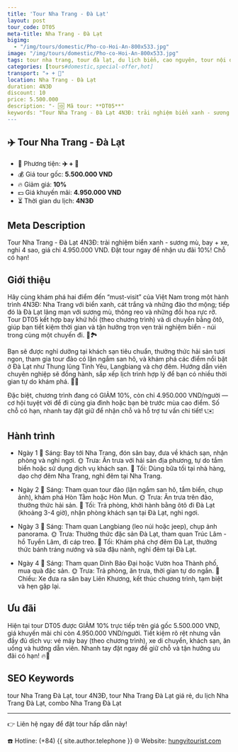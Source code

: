 ```yaml
---
title: 'Tour Nha Trang - Đà Lạt'
layout: post
tour_code: DT05
meta-title: Nha Trang - Đà Lạt
bigimg:
  - "/img/tours/domestic/Pho-co-Hoi-An-800x533.jpg"
image: "/img/tours/domestic/Pho-co-Hoi-An-800x533.jpg"
tags: tour nha trang, tour đà lạt, du lịch biển, cao nguyên, tour nội địa
categories: [tours#domestic,special-offer,hot]
transport: "✈️ + 🚌"
location: Nha Trang - Đà Lạt
duration: 4N3Đ
discount: 10
price: 5.500.000
description: "- 🆔 Mã tour: **DT05**"
keywords: "Tour Nha Trang - Đà Lạt 4N3Đ: trải nghiệm biển xanh - sương mù, bay + xe, nghỉ 4 sao, giá chỉ 4.950.000 VND. Đặt tour ngay để nhận ưu đãi 10%! Chỗ có hạn!"
---
```


## ✈️ Tour Nha Trang - Đà Lạt

- 🚗 Phương tiện: **✈️ + 🚌**
- 💰 Giá tour gốc: **5.500.000 VND**
- 🔥 Giảm giá: **10%**
- 💵 Giá khuyến mãi: **4.950.000 VND**
- ⏳ Thời gian du lịch: **4N3Đ**

## Meta Description
Tour Nha Trang - Đà Lạt 4N3Đ: trải nghiệm biển xanh - sương mù, bay + xe, nghỉ 4 sao, giá chỉ 4.950.000 VND. Đặt tour ngay để nhận ưu đãi 10%! Chỗ có hạn!

## Giới thiệu
Hãy cùng khám phá hai điểm đến “must-visit” của Việt Nam trong một hành trình 4N3Đ: Nha Trang với biển xanh, cát trắng và những đảo thơ mộng; tiếp đó là Đà Lạt lãng mạn với sương mù, thông reo và những đồi hoa rực rỡ. Tour DT05 kết hợp bay khứ hồi (theo chương trình) và di chuyển bằng ôtô, giúp bạn tiết kiệm thời gian và tận hưởng trọn vẹn trải nghiệm biển - núi trong cùng một chuyến đi. 🌊🏞️

Bạn sẽ được nghỉ dưỡng tại khách sạn tiêu chuẩn, thưởng thức hải sản tươi ngon, tham gia tour đảo có lặn ngắm san hô, và khám phá các điểm nổi bật ở Đà Lạt như Thung lũng Tình Yêu, Langbiang và chợ đêm. Hướng dẫn viên chuyên nghiệp sẽ đồng hành, sắp xếp lịch trình hợp lý để bạn có nhiều thời gian tự do khám phá. 🐠🚡

Đặc biệt, chương trình đang có GIẢM 10%, còn chỉ 4.950.000 VND/người — cơ hội tuyệt vời để đi cùng gia đình hoặc bạn bè trước mùa cao điểm. Số chỗ có hạn, nhanh tay đặt giữ để nhận chỗ và hỗ trợ tư vấn chi tiết! 📞✉️

## Hành trình
- Ngày 1
  🌅 Sáng: Bay tới Nha Trang, đón sân bay, đưa về khách sạn, nhận phòng và nghỉ ngơi.
  🌞 Trưa: Ăn trưa với hải sản địa phương, tự do tắm biển hoặc sử dụng dịch vụ khách sạn.
  🌙 Tối: Dùng bữa tối tại nhà hàng, dạo chợ đêm Nha Trang, nghỉ đêm tại Nha Trang.

- Ngày 2
  🌅 Sáng: Tham quan tour đảo (lặn ngắm san hô, tắm biển, chụp ảnh), khám phá Hòn Tằm hoặc Hòn Mun.
  🌞 Trưa: Ăn trưa trên đảo, thưởng thức hải sản.
  🌙 Tối: Trả phòng, khởi hành bằng ôtô đi Đà Lạt (khoảng 3-4 giờ), nhận phòng khách sạn tại Đà Lạt, nghỉ ngơi.

- Ngày 3
  🌅 Sáng: Tham quan Langbiang (leo núi hoặc jeep), chụp ảnh panorama.
  🌞 Trưa: Thưởng thức đặc sản Đà Lạt, tham quan Trúc Lâm - hồ Tuyền Lâm, đi cáp treo.
  🌙 Tối: Khám phá chợ đêm Đà Lạt, thưởng thức bánh tráng nướng và sữa đậu nành, nghỉ đêm tại Đà Lạt.

- Ngày 4
  🌅 Sáng: Tham quan Dinh Bảo Đại hoặc Vườn hoa Thành phố, mua quà đặc sản.
  🌞 Trưa: Trả phòng, ăn trưa, thời gian tự do ngắn.
  🌙 Chiều: Xe đưa ra sân bay Liên Khương, kết thúc chương trình, tạm biệt và hẹn gặp lại.

## Ưu đãi
Hiện tại tour DT05 được GIẢM 10% trực tiếp trên giá gốc 5.500.000 VND, giá khuyến mãi chỉ còn 4.950.000 VND/người. Tiết kiệm rõ rệt nhưng vẫn đầy đủ dịch vụ: vé máy bay (theo chương trình), xe di chuyển, khách sạn, ăn uống và hướng dẫn viên. Nhanh tay đặt ngay để giữ chỗ và tận hưởng ưu đãi có hạn! 🔥💸

## SEO Keywords
tour Nha Trang Đà Lạt, tour 4N3Đ, tour Nha Trang Đà Lạt giá rẻ, du lịch Nha Trang Đà Lạt, combo Nha Trang Đà Lạt

---

👉 Liên hệ ngay để đặt tour hấp dẫn này!

☎️ Hotline: (+84) {{ site.author.telephone }}
🌐 Website: [hungvitourist.com](https://hungvitourist.com)

